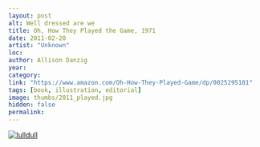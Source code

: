 ```yaml
---
layout: post
alt: Well dressed are we
title: Oh, How They Played the Game, 1971
date: 2011-02-20
artist: "Unknown"
loc: 
author: Allison Danzig
year: 
category: 
link: "https://www.amazon.com/Oh-How-They-Played-Game/dp/0025295101"
tags: [book, illustration, editorial]
image: thumbs/2011_played.jpg
hidden: false
permalink:
---
```




<div class="post_image">
	<a href="{{ site.baseurl }}/images/posts/2011_played/001.jpg" target="_blank">
	<img src="{{ site.baseurl }}/images/posts/2011_played/001.jpg" alt="lulldull"></a>
</div>
